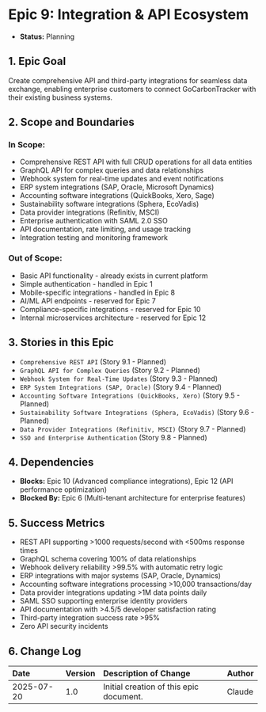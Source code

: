 # Epic 9: Integration & API Ecosystem

- **Status:** Planning

## 1. Epic Goal
Create comprehensive API and third-party integrations for seamless data exchange, enabling enterprise customers to connect GoCarbonTracker with their existing business systems.

## 2. Scope and Boundaries

### In Scope:
- Comprehensive REST API with full CRUD operations for all data entities
- GraphQL API for complex queries and data relationships
- Webhook system for real-time updates and event notifications
- ERP system integrations (SAP, Oracle, Microsoft Dynamics)
- Accounting software integrations (QuickBooks, Xero, Sage)
- Sustainability software integrations (Sphera, EcoVadis)
- Data provider integrations (Refinitiv, MSCI)
- Enterprise authentication with SAML 2.0 SSO
- API documentation, rate limiting, and usage tracking
- Integration testing and monitoring framework

### Out of Scope:
- Basic API functionality - already exists in current platform
- Simple authentication - handled in Epic 1
- Mobile-specific integrations - handled in Epic 8
- AI/ML API endpoints - reserved for Epic 7
- Compliance-specific integrations - reserved for Epic 10
- Internal microservices architecture - reserved for Epic 12

## 3. Stories in this Epic

- `Comprehensive REST API` (Story 9.1 - Planned)
- `GraphQL API for Complex Queries` (Story 9.2 - Planned)
- `Webhook System for Real-Time Updates` (Story 9.3 - Planned)
- `ERP System Integrations (SAP, Oracle)` (Story 9.4 - Planned)
- `Accounting Software Integrations (QuickBooks, Xero)` (Story 9.5 - Planned)
- `Sustainability Software Integrations (Sphera, EcoVadis)` (Story 9.6 - Planned)
- `Data Provider Integrations (Refinitiv, MSCI)` (Story 9.7 - Planned)
- `SSO and Enterprise Authentication` (Story 9.8 - Planned)

## 4. Dependencies

- **Blocks:** Epic 10 (Advanced compliance integrations), Epic 12 (API performance optimization)
- **Blocked By:** Epic 6 (Multi-tenant architecture for enterprise features)

## 5. Success Metrics

- REST API supporting >1000 requests/second with <500ms response times
- GraphQL schema covering 100% of data relationships
- Webhook delivery reliability >99.5% with automatic retry logic
- ERP integrations with major systems (SAP, Oracle, Dynamics)
- Accounting software integrations processing >10,000 transactions/day
- Data provider integrations updating >1M data points daily
- SAML SSO supporting enterprise identity providers
- API documentation with >4.5/5 developer satisfaction rating
- Third-party integration success rate >95%
- Zero API security incidents

## 6. Change Log

| Date       | Version | Description of Change                     | Author |
| :--------- | :------ | :---------------------------------------- | :----- |
| 2025-07-20 | 1.0     | Initial creation of this epic document. | Claude |